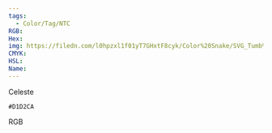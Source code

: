 ```yaml
---
tags:
  - Color/Tag/NTC
RGB:
Hex:
img: https://filedn.com/l0hpzxl1f01yT7GHxtF8cyk/Color%20Snake/SVG_Tumb%20Mass%20No%20Name/D1D2CA.svg
CMYK:
HSL:
Name:
---
```

Celeste
```palette
#D1D2CA
```
RGB
